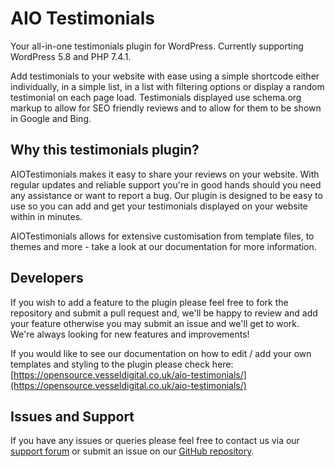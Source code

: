 # AIO Testimonials
Your all-in-one testimonials plugin for WordPress. Currently supporting WordPress 5.8 and PHP 7.4.1.

Add testimonials to your website with ease using a simple shortcode either individually, in a simple list, in a list with filtering options or display a random testimonial on each page load. Testimonials displayed use schema.org markup to allow for SEO friendly reviews and to allow for them to be shown in Google and Bing.

## Why this testimonials plugin?
AIOTestimonials makes it easy to share your reviews on your website. With regular updates and reliable support you're in good hands should you need any assistance or want to report a bug. Our plugin is designed to be easy to use so you can add and get your testimonials displayed on your website within in minutes.

AIOTestimonials allows for extensive customisation from template files, to themes and more - take a look at our documentation for more information.

## Developers
If you wish to add a feature to the plugin please feel free to fork the repository and submit a pull request and, we'll be happy to review and add your feature otherwise you may submit an issue and we'll get to work. We're always looking for new features and improvements!

If you would like to see our documentation on how to edit / add your own templates and styling to the plugin please check here: [https://opensource.vesseldigital.co.uk/aio-testimonials/](https://opensource.vesseldigital.co.uk/aio-testimonials/)

## Issues and Support
If you have any issues or queries please feel free to contact us via our [support forum](https://wordpress.org/support/plugin/aio-testimonials) or submit an issue on our [GitHub repository](https://github.com/VesselDigital/AIOTestimonials).